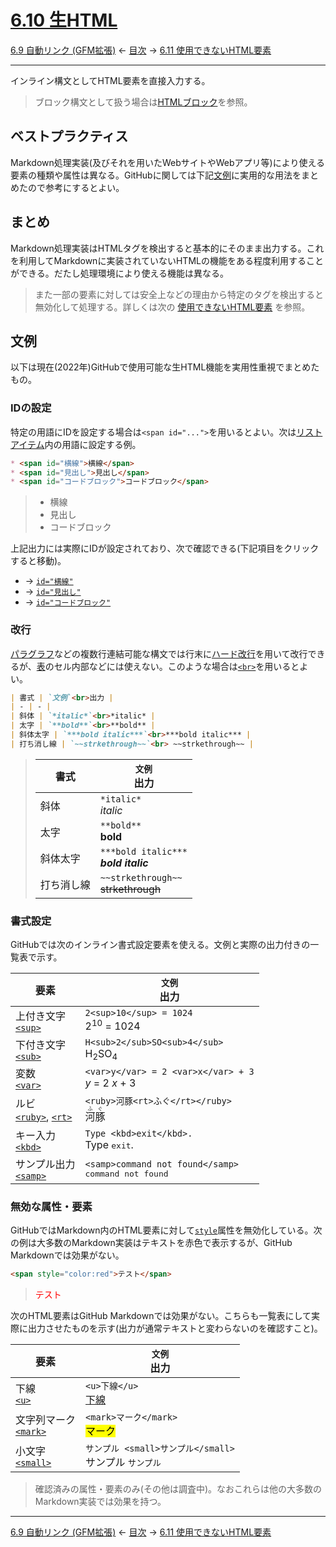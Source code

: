 # [6.10 生HTML](https://higuma.github.io/github-markdown-guide/gfm/#raw-html)

[6.9 自動リンク (GFM拡張)](autolinks-extension.md)
← [目次](index.md) →
[6.11 使用できないHTML要素](disallowed-html-elements.md)

------------------------------------------------------------------------

インライン構文としてHTML要素を直接入力する。

> ブロック構文として扱う場合は[HTMLブロック]を参照。

## ベストプラクティス

Markdown処理実装(及びそれを用いたWebサイトやWebアプリ等)により使える要素の種類や属性は異なる。GitHubに関しては下記[文例](#文例)に実用的な用法をまとめたので参考にするとよい。

## まとめ

Markdown処理実装はHTMLタグを検出すると基本的にそのまま出力する。これを利用してMarkdownに実装されていないHTMLの機能をある程度利用することができる。だたし処理環境により使える機能は異なる。

> また一部の要素に対しては安全上などの理由から特定のタグを検出すると無効化して処理する。詳しくは次の [使用できないHTML要素] を参照。

## 文例

以下は現在(2022年)GitHubで使用可能な生HTML機能を実用性重視でまとめたもの。

### IDの設定

特定の用語にIDを設定する場合は`<span id="...">`を用いるとよい。次は[リストアイテム]内の用語に設定する例。

```markdown
* <span id="横線">横線</span>
* <span id="見出し">見出し</span>
* <span id="コードブロック">コードブロック</span>
```

> * <span id="横線">横線</span>
> * <span id="見出し">見出し</span>
> * <span id="コードブロック">コードブロック</span>

上記出力には実際にIDが設定されており、次で確認できる(下記項目をクリックすると移動)。

* → [`id="横線"`](#横線)
* → [`id="見出し"`](#見出し)
* → [`id="コードブロック"`](#コードブロック)

### 改行

[パラグラフ]などの複数行連結可能な構文では行末に[ハード改行]を用いて改行できるが、[表]のセル内部などには使えない。このような場合は[`<br>`](https://developer.mozilla.org/ja/docs/Web/HTML/Element/br)を用いるとよい。

```markdown
| 書式 | `文例`<br>出力 |
| - | - |
| 斜体 | `*italic*`<br>*italic* |
| 太字 | `**bold**`<br>**bold** |
| 斜体太字 | `***bold italic***`<br>***bold italic*** |
| 打ち消し線 | `~~strkethrough~~`<br> ~~strkethrough~~ |
```

> | 書式 | `文例`<br>出力 |
> | - | - |
> | 斜体 | `*italic*`<br>*italic* |
> | 太字 | `**bold**`<br>**bold** |
> | 斜体太字 | `***bold italic***`<br>***bold italic*** |
> | 打ち消し線 | `~~strkethrough~~`<br> ~~strkethrough~~ |

### 書式設定

GitHubでは次のインライン書式設定要素を使える。文例と実際の出力付きの一覧表で示す。

| 要素 | `文例`<br>出力 |
| - | - |
| 上付き文字<br>[`<sup>`](https://developer.mozilla.org/ja/docs/Web/HTML/Element/sup) | `2<sup>10</sup> = 1024`<br>2<sup>10</sup> = 1024 |
| 下付き文字<br>[`<sub>`](https://developer.mozilla.org/ja/docs/Web/HTML/Element/sub) | `H<sub>2</sub>SO<sub>4</sub>`<br>H<sub>2</sub>SO<sub>4</sub> |
| 変数<br>[`<var>`](https://developer.mozilla.org/ja/docs/Web/HTML/Element/var) | `<var>y</var> = 2 <var>x</var> + 3`<br><var>y</var> = 2 <var>x</var> + 3 |
| ルビ<br>[`<ruby>`](https://developer.mozilla.org/ja/docs/Web/HTML/Element/ruby), [`<rt>`](https://developer.mozilla.org/ja/docs/Web/HTML/Element/rt) | `<ruby>河豚<rt>ふぐ</rt></ruby>`<br><ruby>河豚<rt>ふぐ</rt></ruby> |
| キー入力<br>[`<kbd>`](https://developer.mozilla.org/ja/docs/Web/HTML/Element/kbd) | `Type <kbd>exit</kbd>.`<br>Type <kbd>exit</kbd>. |
| サンプル出力<br>[`<samp>`](https://veloper.mozilla.org/ja/docs/Web/HTML/Element/samp) | `<samp>command not found</samp>`<br><samp>command not found</samp>

### 無効な属性・要素

GitHubではMarkdown内のHTML要素に対して[`style`](https://developer.mozilla.org/ja/docs/Web/HTML/Global_attributes/style)属性を無効化している。次の例は大多数のMarkdown実装はテキストを赤色で表示するが、GitHub Markdownでは効果がない。

```markdown
<span style="color:red">テスト</span>
```

> <span style="color:red">テスト</span>

次のHTML要素はGitHub Markdownでは効果がない。こちらも一覧表にして実際に出力させたものを示す(出力が通常テキストと変わらないのを確認すこと)。

| 要素 | `文例`<br>出力 |
| - | - |
| 下線<br>[`<u>`](https://developer.mozilla.org/ja/docs/Web/HTML/Element/u) | `<u>下線</u>`<br><u>下線</u>
| 文字列マーク<br>[`<mark>`](https://developer.mozilla.org/ja/docs/Web/HTML/Element/mark) | `<mark>マーク</mark>`<br><mark>マーク</mark>
| 小文字<br>[`<small>`](https://developer.mozilla.org/ja/docs/Web/HTML/Element/small) | `サンプル <small>サンプル</small>`<br>サンプル <small>サンプル</small>

> 確認済みの属性・要素のみ(その他は調査中)。なおこれらは他の大多数のMarkdown実装では効果を持つ。

------------------------------------------------------------------------

[6.9 自動リンク (GFM拡張)](autolinks-extension.md)
← [目次](index.md) →
[6.11 使用できないHTML要素](disallowed-html-elements.md)

[HTMLブロック]: html-block.md
[ハード改行]: hard-line-breaks.md
[パラグラフ]: paragraphs.md
[リストアイテム]: list-items.md
[表]: tables.md
[使用できないHTML要素]: disallowed-html-elements.md
